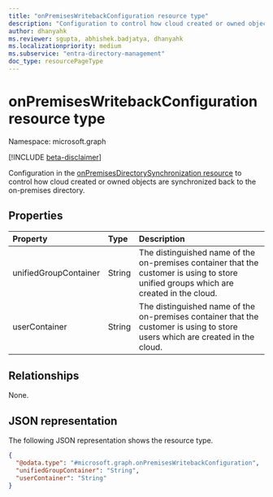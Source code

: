 ```yaml
---
title: "onPremisesWritebackConfiguration resource type"
description: "Configuration to control how cloud created or owned objects are synchronized back to the on-premises directory."
author: dhanyahk
ms.reviewer: sgupta, abhishek.badjatya, dhanyahk
ms.localizationpriority: medium
ms.subservice: "entra-directory-management"
doc_type: resourcePageType
---
```


# onPremisesWritebackConfiguration resource type

Namespace: microsoft.graph

[!INCLUDE [beta-disclaimer](../../includes/beta-disclaimer.md)]

Configuration in the [onPremisesDirectorySynchronization resource](../resources/onpremisesdirectorysynchronization.md) to control how cloud created or owned objects are synchronized back to the on-premises directory.

## Properties

| Property              | Type   | Description                                                                                                                            |
| :-------------------- | :----- | :------------------------------------------------------------------------------------------------------------------------------------- |
| unifiedGroupContainer | String | The distinguished name of the on-premises container that the customer is using to store unified groups which are created in the cloud. |
| userContainer         | String | The distinguished name of the on-premises container that the customer is using to store users which are created in the cloud.          |

## Relationships

None.

## JSON representation

The following JSON representation shows the resource type.
<!-- {
  "blockType": "resource",
  "@odata.type": "microsoft.graph.onPremisesWritebackConfiguration"
}
-->
``` json
{
  "@odata.type": "#microsoft.graph.onPremisesWritebackConfiguration",
  "unifiedGroupContainer": "String",
  "userContainer": "String"
}
```

